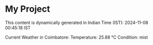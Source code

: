 # My Project

This content is dynamically generated in Indian Time (IST): 2024-11-08 00:45:18 IST


Current Weather in Coimbatore:
Temperature: 25.88 °C
Condition: mist
